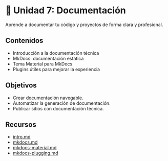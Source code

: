 # 📘 Unidad 7: Documentación

Aprende a documentar tu código y proyectos de forma clara y profesional.

## Contenidos

- Introducción a la documentación técnica
- MkDocs: documentación estática
- Tema Material para MkDocs
- Plugins útiles para mejorar la experiencia

## Objetivos

- Crear documentación navegable.
- Automatizar la generación de documentación.
- Publicar sitios con documentación técnica.

## Recursos

- [intro.md](../documentation/intro.md)
- [mkdocs.md](../documentation/mkdocs.md)
- [mkdocs-material.md](../documentation/mkdocs-material.md)
- [mkdocs-plugging.md](../documentation/mkdocs-plugging.md)
